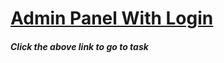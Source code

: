 # [Admin Panel With Login](https://login-admin-panel.netlify.app/)
##### Click the above link to go to task